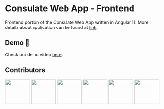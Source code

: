 # Consulate Web App - Frontend
Frontend portion of the Consulate Web App written in Angular 11. More details about application can be found at [link](https://github.com/Lino2007/consulate-backend-app).

## Demo :movie_camera:
Check out demo video [here](https://drive.google.com/file/d/1qNhbIbIK2KRY1OwJxcCyX1nnegPMgq0X/view).

## Contributors
<a href="https://github.com/alakovic1" target="_blank"><img width="80px" height="80px" src="https://github.com/alakovic1.png"></a>
<a href="https://github.com/amra-music" target="_blank"><img width="80px" height="80px" src="https://github.com/amra-music.png"></a>
<a href="https://github.com/emirpita" target="_blank"><img width="80px" height="80px" src="https://github.com/emirpita.png"></a>
<a href="https://github.com/fpoljcic" target="_blank"><img width="80px" height="80px" src="https://github.com/fpoljcic.png"></a>
<a href="https://github.com/kkadusic" target="_blank"><img width="80px" height="80px" src="https://github.com/kkadusic.png"></a>
<a href="https://github.com/Lino2007" target="_blank"><img width="80px" height="80px" src="https://github.com/Lino2007.png"></a>
